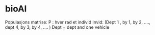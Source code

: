 # bioAI

Populasjons matrise: P : hver rad et individ
Invid: (Dept 1 , by 1, by 2, ...., dept 4, by 3, by 4, .... ) 
Dept = dept and  one vehicle

